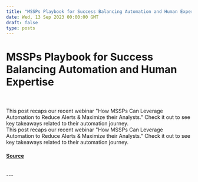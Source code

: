 ```yaml
---
title: "MSSPs Playbook for Success Balancing Automation and Human Expertise"
date: Wed, 13 Sep 2023 00:00:00 GMT
draft: false
type: posts
---
```

# MSSPs Playbook for Success Balancing Automation and Human Expertise

<br/>

<br/>
This post recaps our recent webinar "How MSSPs Can Leverage Automation to Reduce Alerts & Maximize their Analysts." Check it out to see key takeaways related to their automation journey. 
<br/>
This post recaps our recent webinar "How MSSPs Can Leverage Automation to Reduce Alerts & Maximize their Analysts." Check it out to see key takeaways related to their automation journey.

#### [Source](https://www.greynoise.io/blog/mssps-playbook-for-success-balancing-automation-and-human-expertise)

<br/>
---

